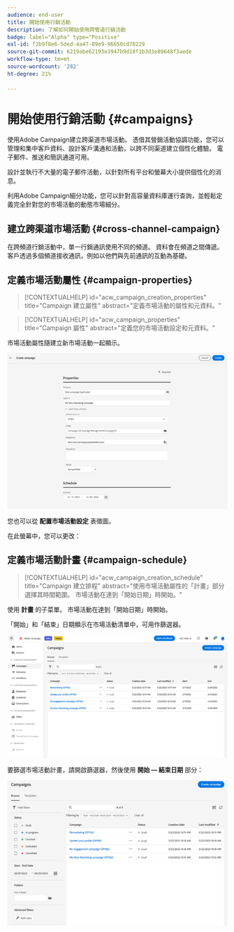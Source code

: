 ```yaml
---
audience: end-user
title: 開始使用行銷活動
description: 了解如何開始使用跨管道行銷活動
badge: label="Alpha" type="Positive"
exl-id: f2b9f8e6-5ded-4a47-89e9-96650cd78229
source-git-commit: 6219abe62193e3947b9d18f1b3d3e89648f3aede
workflow-type: tm+mt
source-wordcount: '282'
ht-degree: 21%

---
```


# 開始使用行銷活動 {#campaigns}

使用Adobe Campaign建立跨渠道市場活動。 憑借其營銷活動協調功能，您可以管理和集中客戶資料、設計客戶溝通和活動，以跨不同渠道建立個性化體驗。 電子郵件、推送和簡訊通道可用。

設計並執行不大量的電子郵件活動，以針對所有平台和螢幕大小提供個性化的消息。
<!--Measure the effectiveness of your deliveries with detailed reports including thecounts of opens, clicks, forwards, and more.--> 利用Adobe Campaign細分功能，您可以針對高容量資料庫運行查詢，並輕鬆定義完全針對您的市場活動的動態市場細分。

## 建立跨渠道市場活動 {#cross-channel-campaign}

在跨頻道行銷活動中，單一行銷通訊使用不同的頻道。 資料會在頻道之間傳遞。 客戶透過多個頻道接收通訊，例如以他們與先前通訊的互動為基礎。

## 定義市場活動屬性 {#campaign-properties}

>[!CONTEXTUALHELP]
>id="acw_campaign_creation_properties"
>title="Campaign 建立屬性"
>abstract="定義市場活動的屬性和元資料。"

>[!CONTEXTUALHELP]
>id="acw_campaign_properties"
>title="Campaign 屬性"
>abstract="定義您的市場活動設定和元資料。"

市場活動屬性隨建立新市場活動一起顯示。

![定義市場活動屬性](assets/campaign-properties.png)

您也可以從 **配置市場活動設定** 表徵圖。

在此螢幕中，您可以更改：



## 定義市場活動計畫 {#campaign-schedule}

>[!CONTEXTUALHELP]
>id="acw_campaign_creation_schedule"
>title="Campaign 建立排程"
>abstract="使用市場活動屬性的「計畫」部分選擇其時間範圍。 市場活動在達到「開始日期」時開始。"

使用 **計畫** 的子菜單。 市場活動在達到「開始日期」時開始。

「開始」和「結束」日期顯示在市場活動清單中，可用作篩選器。

![市場活動清單](assets/campaign-list.png)

要篩選市場活動計畫，請開啟篩選器，然後使用 **開始 — 結束日期** 部分：

![市場活動清單](assets/campaign-filter-on-dates.png)


